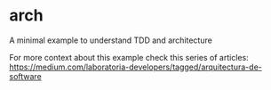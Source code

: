 # arch
A minimal example to understand TDD and architecture

For more context about this example check this series of articles:
https://medium.com/laboratoria-developers/tagged/arquitectura-de-software
